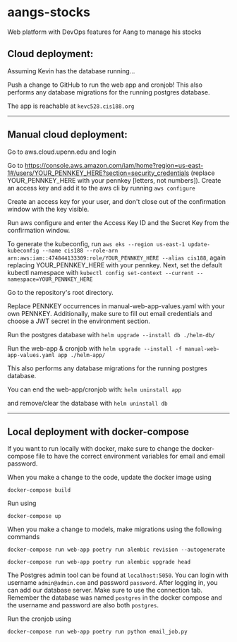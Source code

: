 # aangs-stocks
Web platform with DevOps features for Aang to manage his stocks

## Cloud deployment:

Assuming Kevin has the database running...

Push a change to GitHub to run the web app and cronjob! 
This also performs any database migrations for the running postgres database.

The app is reachable at `kevc528.cis188.org`


-----------------
## Manual cloud deployment:

Go to aws.cloud.upenn.edu and login

Go to https://console.aws.amazon.com/iam/home?region=us-east-1#/users/YOUR_PENNKEY_HERE?section=security_credentials (replace YOUR_PENNKEY_HERE with your pennkey [letters, not numbers]). Create an access key and add it to the aws cli by running `aws configure`

Create an access key for your user, and don't close out of the confirmation window with the key visible.

Run aws configure and enter the Access Key ID and the Secret Key from the confirmation window.

To generate the kubeconfig, run `aws eks --region us-east-1 update-kubeconfig --name cis188 --role-arn arn:aws:iam::474844133309:role/YOUR_PENNKEY_HERE --alias cis188`, again replacing YOUR_PENNKEY_HERE with your pennkey.
Next, set the default kubectl namespace with `kubectl config set-context --current --namespace=YOUR_PENNKEY_HERE`

Go to the repository's root directory.

Replace PENNKEY occurrences in manual-web-app-values.yaml with your own PENNKEY. Additionally, make sure to 
fill out email credentials and choose a JWT secret in the environment section.

Run the postgres database with 
`helm upgrade --install db ./helm-db/`

Run the web-app & cronjob with
`helm upgrade --install -f manual-web-app-values.yaml app ./helm-app/`

This also performs any database migrations for the running postgres database.

You can end the web-app/cronjob with:
`helm uninstall app`

and remove/clear the database with
`helm uninstall db`

-----------------
## Local deployment with docker-compose

If you want to run locally with docker, make sure to change the docker-compose file to have the correct 
environment variables for email and email password.

When you make a change to the code, update the docker image using

`docker-compose build`

Run using

`docker-compose up`

When you make a change to models, make migrations using the following commands

`docker-compose run web-app poetry run alembic revision --autogenerate`

`docker-compose run web-app poetry run alembic upgrade head`

The Postgres admin tool can be found at `localhost:5050`. You can login with username `admin@admin.com` and 
password `password`. After logging in, you can add our database server. Make sure to use the connection tab. 
Remember the database was named `postgres` in the docker compose and the username and password are also both 
`postgres`.

Run the cronjob using

`docker-compose run web-app poetry run python email_job.py`
